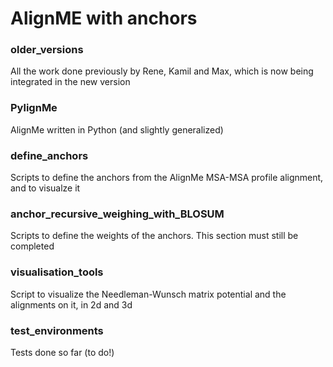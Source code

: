 # AlignME with anchors

### older\_versions

All the work done previously by Rene, Kamil and Max, which is now being integrated in the new version

### PylignMe

AlignMe written in Python (and slightly generalized)

###  define\_anchors

Scripts to define the anchors from the AlignMe MSA-MSA profile alignment, and to visualze it

### anchor\_recursive\_weighing\_with\_BLOSUM

Scripts to define the weights of the anchors. This section must still be completed

### visualisation\_tools

Script to visualize the Needleman-Wunsch matrix potential and the alignments on it, in 2d and 3d

### test\_environments

Tests done so far (to do!)
